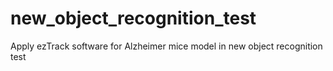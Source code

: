 # new_object_recognition_test
Apply ezTrack software for Alzheimer mice model in new object recognition test
